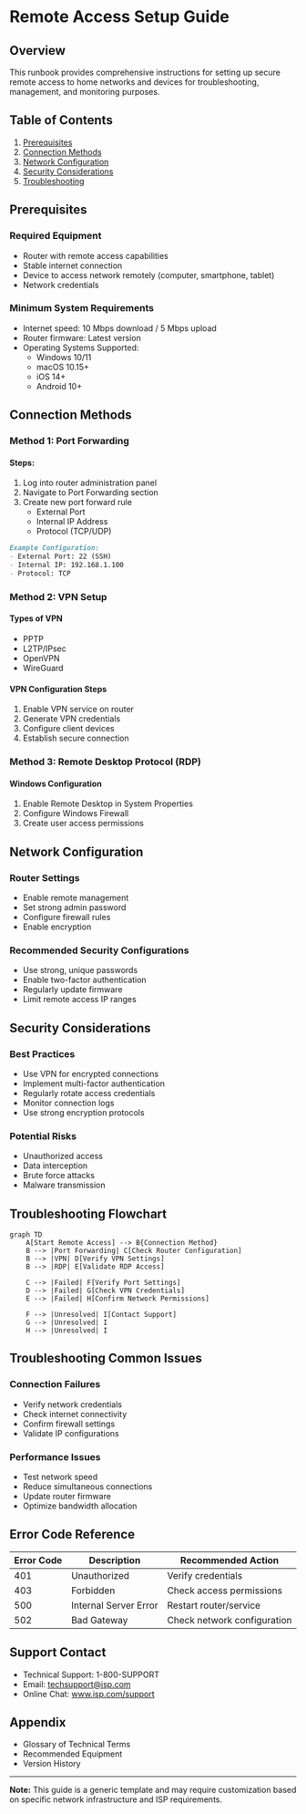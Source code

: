 # Remote Access Setup Guide

## Overview
This runbook provides comprehensive instructions for setting up secure remote access to home networks and devices for troubleshooting, management, and monitoring purposes.

## Table of Contents
1. [Prerequisites](#prerequisites)
2. [Connection Methods](#connection-methods)
3. [Network Configuration](#network-configuration)
4. [Security Considerations](#security-considerations)
5. [Troubleshooting](#troubleshooting)

## Prerequisites
### Required Equipment
- Router with remote access capabilities
- Stable internet connection
- Device to access network remotely (computer, smartphone, tablet)
- Network credentials

### Minimum System Requirements
- Internet speed: 10 Mbps download / 5 Mbps upload
- Router firmware: Latest version
- Operating Systems Supported:
  - Windows 10/11
  - macOS 10.15+
  - iOS 14+
  - Android 10+

## Connection Methods

### Method 1: Port Forwarding
#### Steps:
1. Log into router administration panel
2. Navigate to Port Forwarding section
3. Create new port forward rule
   - External Port
   - Internal IP Address
   - Protocol (TCP/UDP)

```markdown
Example Configuration:
- External Port: 22 (SSH)
- Internal IP: 192.168.1.100
- Protocol: TCP
```

### Method 2: VPN Setup
#### Types of VPN
- PPTP
- L2TP/IPsec
- OpenVPN
- WireGuard

#### VPN Configuration Steps
1. Enable VPN service on router
2. Generate VPN credentials
3. Configure client devices
4. Establish secure connection

### Method 3: Remote Desktop Protocol (RDP)
#### Windows Configuration
1. Enable Remote Desktop in System Properties
2. Configure Windows Firewall
3. Create user access permissions

## Network Configuration

### Router Settings
- Enable remote management
- Set strong admin password
- Configure firewall rules
- Enable encryption

### Recommended Security Configurations
- Use strong, unique passwords
- Enable two-factor authentication
- Regularly update firmware
- Limit remote access IP ranges

## Security Considerations

### Best Practices
- Use VPN for encrypted connections
- Implement multi-factor authentication
- Regularly rotate access credentials
- Monitor connection logs
- Use strong encryption protocols

### Potential Risks
- Unauthorized access
- Data interception
- Brute force attacks
- Malware transmission

## Troubleshooting Flowchart

```mermaid
graph TD
    A[Start Remote Access] --> B{Connection Method}
    B --> |Port Forwarding| C[Check Router Configuration]
    B --> |VPN| D[Verify VPN Settings]
    B --> |RDP| E[Validate RDP Access]
    
    C --> |Failed| F[Verify Port Settings]
    D --> |Failed| G[Check VPN Credentials]
    E --> |Failed| H[Confirm Network Permissions]
    
    F --> |Unresolved| I[Contact Support]
    G --> |Unresolved| I
    H --> |Unresolved| I
```

## Troubleshooting Common Issues

### Connection Failures
- Verify network credentials
- Check internet connectivity
- Confirm firewall settings
- Validate IP configurations

### Performance Issues
- Test network speed
- Reduce simultaneous connections
- Update router firmware
- Optimize bandwidth allocation

## Error Code Reference

| Error Code | Description | Recommended Action |
|-----------|-------------|-------------------|
| 401 | Unauthorized | Verify credentials |
| 403 | Forbidden | Check access permissions |
| 500 | Internal Server Error | Restart router/service |
| 502 | Bad Gateway | Check network configuration |

## Support Contact
- Technical Support: 1-800-SUPPORT
- Email: techsupport@isp.com
- Online Chat: www.isp.com/support

## Appendix
- Glossary of Technical Terms
- Recommended Equipment
- Version History

---

**Note:** This guide is a generic template and may require customization based on specific network infrastructure and ISP requirements.